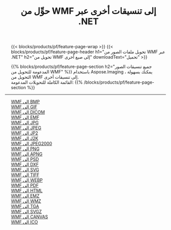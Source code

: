 ﻿---
title: حوِّل من WMF إلى تنسيقات أخرى عبر .NET 
weight: 3920
url: /ar/net/conversion/from/wmf 
lang: ar
langdirlevel: 2
locales: zh-hans,ja,it,ru,de,es,fr,nl,id,lt,pl,pt,vi,tr,ko,zh-hant,ar,hi,th,sv,cs,uk,he
description: باستخدام Aspose.Imaging ، يمكنك بسهولة التحويل من WMF إلى تنسيقات أخرى
---

{{< blocks/products/pf/feature-page-wrap >}}
{{< blocks/products/pf/feature-page-header h1="تحويل ملفات الصور من WMF عبر .NET" h2="تحويل من WMF إلى صيغ أخرى" downloadText="تحميل" >}}


{{% blocks/products/pf/feature-page-section  h2="جميع تنسيقات الصور المدعومة للتحويل من WMF" %}}
باستخدام Aspose.Imaging ، يمكنك بسهولة التحويل من WMF إلى تنسيقات أخرى.
<br/>
القائمة الكاملة للتحويلات المدعومة:
{{% /blocks/products/pf/feature-page-section %}}
<div class="container-fluid productfamilypage bg-gray">
    <div class="convertypes bg-gray agp-content section">
        <div class="container">
		<hr style="margin-left:-20px;"/>
		<div class="row other-converters">
		    <div class='col-md-2 other-converter remove-lp remove-rp'><a href="/imaging/ar/net/conversion/wmf-to-bmp" >WMF إلى BMP</a></div><div class='col-md-2 other-converter remove-lp remove-rp'><a href="/imaging/ar/net/conversion/wmf-to-gif" >WMF إلى GIF</a></div><div class='col-md-2 other-converter remove-lp remove-rp'><a href="/imaging/ar/net/conversion/wmf-to-dicom" >WMF إلى DICOM</a></div><div class='col-md-2 other-converter remove-lp remove-rp'><a href="/imaging/ar/net/conversion/wmf-to-emf" >WMF إلى EMF</a></div><div class='col-md-2 other-converter remove-lp remove-rp'><a href="/imaging/ar/net/conversion/wmf-to-jpg" >WMF إلى JPG</a></div><div class='col-md-2 other-converter remove-lp remove-rp'><a href="/imaging/ar/net/conversion/wmf-to-jpeg" >WMF إلى JPEG</a></div><div class='col-md-2 other-converter remove-lp remove-rp'><a href="/imaging/ar/net/conversion/wmf-to-jp2" >WMF إلى JP2</a></div><div class='col-md-2 other-converter remove-lp remove-rp'><a href="/imaging/ar/net/conversion/wmf-to-j2k" >WMF إلى J2K</a></div><div class='col-md-2 other-converter remove-lp remove-rp'><a href="/imaging/ar/net/conversion/wmf-to-jpeg2000" >WMF إلى JPEG2000</a></div><div class='col-md-2 other-converter remove-lp remove-rp'><a href="/imaging/ar/net/conversion/wmf-to-png" >WMF إلى PNG</a></div><div class='col-md-2 other-converter remove-lp remove-rp'><a href="/imaging/ar/net/conversion/wmf-to-apng" >WMF إلى APNG</a></div><div class='col-md-2 other-converter remove-lp remove-rp'><a href="/imaging/ar/net/conversion/wmf-to-psd" >WMF إلى PSD</a></div><div class='col-md-2 other-converter remove-lp remove-rp'><a href="/imaging/ar/net/conversion/wmf-to-dxf" >WMF إلى DXF</a></div><div class='col-md-2 other-converter remove-lp remove-rp'><a href="/imaging/ar/net/conversion/wmf-to-svg" >WMF إلى SVG</a></div><div class='col-md-2 other-converter remove-lp remove-rp'><a href="/imaging/ar/net/conversion/wmf-to-tiff" >WMF إلى TIFF</a></div><div class='col-md-2 other-converter remove-lp remove-rp'><a href="/imaging/ar/net/conversion/wmf-to-webp" >WMF إلى WEBP</a></div><div class='col-md-2 other-converter remove-lp remove-rp'><a href="/imaging/ar/net/conversion/wmf-to-pdf" >WMF إلى PDF</a></div><div class='col-md-2 other-converter remove-lp remove-rp'><a href="/imaging/ar/net/conversion/wmf-to-html" >WMF إلى HTML</a></div><div class='col-md-2 other-converter remove-lp remove-rp'><a href="/imaging/ar/net/conversion/wmf-to-emz" >WMF إلى EMZ</a></div><div class='col-md-2 other-converter remove-lp remove-rp'><a href="/imaging/ar/net/conversion/wmf-to-wmz" >WMF إلى WMZ</a></div><div class='col-md-2 other-converter remove-lp remove-rp'><a href="/imaging/ar/net/conversion/wmf-to-tga" >WMF إلى TGA</a></div><div class='col-md-2 other-converter remove-lp remove-rp'><a href="/imaging/ar/net/conversion/wmf-to-svgz" >WMF إلى SVGZ</a></div><div class='col-md-2 other-converter remove-lp remove-rp'><a href="/imaging/ar/net/conversion/wmf-to-canvas" >WMF إلى CANVAS</a></div><div class='col-md-2 other-converter remove-lp remove-rp'><a href="/imaging/ar/net/conversion/wmf-to-ico" >WMF إلى ICO</a></div>
                </div>
        </div>
    </div>
</div>
<br/>


